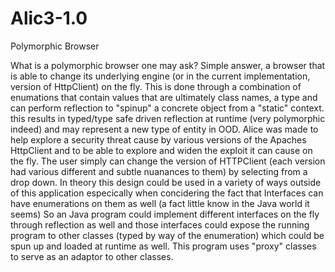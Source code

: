 # Alic3-1.0
Polymorphic Browser


What is a polymorphic browser one may ask? Simple answer, a browser that is able to change its underlying engine (or in the current implementation, version of HttpClient) on the fly. This is done through a combination of enumations that contain values that are ultimately class names, a type and can perform reflection to "spinup" a concrete object from a "static" context. this results in typed/type safe driven reflection at runtime (very polymorphic indeed) and may represent a new 
type of entity in OOD. Alice was made to help explore a security threat cause by various versions of the Apaches HttpClient
and to be able to explore and widen the exploit it can cause on the fly. The user simply can change the version of HTTPClient 
(each version had various different and subtle nuanances to them) by selecting from a drop down. In theory this design could be 
used in a variety of ways outside of this application especically when concidering the fact that Interfaces can have enumerations 
on them as well (a fact little know in the Java world it seems) So an Java program could implement different interfaces on the fly 
through reflection as well and those interfaces could expose the running program to other classes (typed by way of the enumeration)
which could be spun up and loaded at runtime as well. This program uses "proxy" classes to serve as an adaptor to other classes. 

